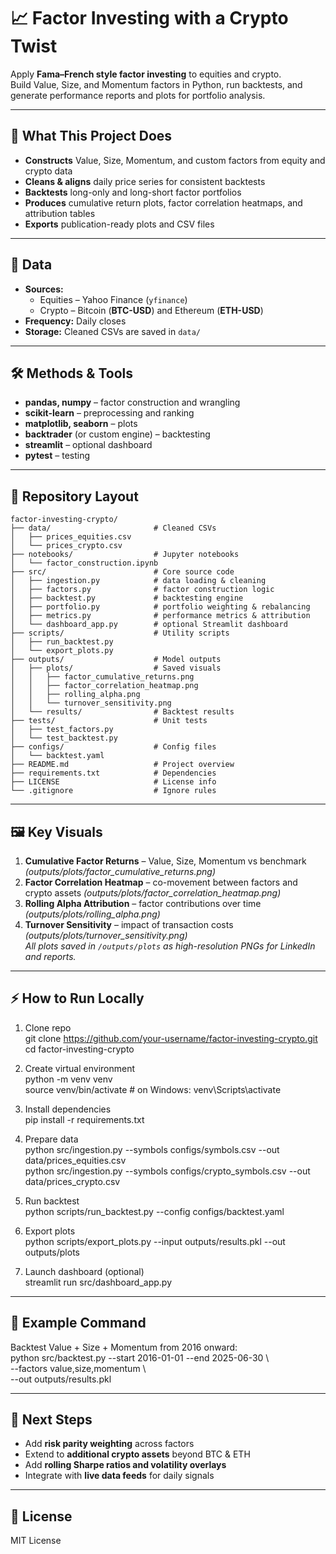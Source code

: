 # 📈 Factor Investing with a Crypto Twist
Apply **Fama–French style factor investing** to equities and crypto.  
Build Value, Size, and Momentum factors in Python, run backtests, and generate performance reports and plots for portfolio analysis.  

---
## 🚀 What This Project Does
* **Constructs** Value, Size, Momentum, and custom factors from equity and crypto data  
* **Cleans & aligns** daily price series for consistent backtests  
* **Backtests** long-only and long-short factor portfolios  
* **Produces** cumulative return plots, factor correlation heatmaps, and attribution tables  
* **Exports** publication-ready plots and CSV files  

---
## 📂 Data
* **Sources:**  
  * Equities – Yahoo Finance (`yfinance`)  
  * Crypto – Bitcoin (**BTC-USD**) and Ethereum (**ETH-USD**)  
* **Frequency:** Daily closes  
* **Storage:** Cleaned CSVs are saved in `data/`  

---
## 🛠 Methods & Tools
* **pandas, numpy** – factor construction and wrangling  
* **scikit-learn** – preprocessing and ranking  
* **matplotlib, seaborn** – plots  
* **backtrader** (or custom engine) – backtesting  
* **streamlit** – optional dashboard  
* **pytest** – testing  

---
## 📁 Repository Layout

```
factor-investing-crypto/  
├── data/                       # Cleaned CSVs  
│   ├── prices_equities.csv  
│   └── prices_crypto.csv  
├── notebooks/                  # Jupyter notebooks  
│   └── factor_construction.ipynb  
├── src/                        # Core source code  
│   ├── ingestion.py            # data loading & cleaning  
│   ├── factors.py              # factor construction logic  
│   ├── backtest.py             # backtesting engine  
│   ├── portfolio.py            # portfolio weighting & rebalancing  
│   ├── metrics.py              # performance metrics & attribution  
│   └── dashboard_app.py        # optional Streamlit dashboard  
├── scripts/                    # Utility scripts  
│   ├── run_backtest.py  
│   └── export_plots.py  
├── outputs/                    # Model outputs  
│   ├── plots/                  # Saved visuals  
│   │   ├── factor_cumulative_returns.png  
│   │   ├── factor_correlation_heatmap.png  
│   │   ├── rolling_alpha.png  
│   │   └── turnover_sensitivity.png  
│   └── results/                # Backtest results  
├── tests/                      # Unit tests  
│   ├── test_factors.py  
│   └── test_backtest.py  
├── configs/                    # Config files  
│   └── backtest.yaml  
├── README.md                   # Project overview  
├── requirements.txt            # Dependencies  
├── LICENSE                     # License info  
└── .gitignore                  # Ignore rules  

```

---
## 🖼 Key Visuals
1. **Cumulative Factor Returns** – Value, Size, Momentum vs benchmark *(outputs/plots/factor_cumulative_returns.png)*  
2. **Factor Correlation Heatmap** – co-movement between factors and crypto assets *(outputs/plots/factor_correlation_heatmap.png)*  
3. **Rolling Alpha Attribution** – factor contributions over time *(outputs/plots/rolling_alpha.png)*  
4. **Turnover Sensitivity** – impact of transaction costs *(outputs/plots/turnover_sensitivity.png)*  
*All plots saved in `/outputs/plots` as high-resolution PNGs for LinkedIn and reports.*  

---
## ⚡ How to Run Locally
1. Clone repo  
   git clone https://github.com/your-username/factor-investing-crypto.git  
   cd factor-investing-crypto  

2. Create virtual environment  
   python -m venv venv  
   source venv/bin/activate   # on Windows: venv\Scripts\activate  

3. Install dependencies  
   pip install -r requirements.txt  

4. Prepare data  
   python src/ingestion.py --symbols configs/symbols.csv --out data/prices_equities.csv  
   python src/ingestion.py --symbols configs/crypto_symbols.csv --out data/prices_crypto.csv  

5. Run backtest  
   python scripts/run_backtest.py --config configs/backtest.yaml  

6. Export plots  
   python scripts/export_plots.py --input outputs/results.pkl --out outputs/plots  

7. Launch dashboard (optional)  
   streamlit run src/dashboard_app.py  

---
## 📌 Example Command
Backtest Value + Size + Momentum from 2016 onward:  
   python src/backtest.py --start 2016-01-01 --end 2025-06-30 \  
     --factors value,size,momentum \  
     --out outputs/results.pkl  

---
## 🔮 Next Steps
* Add **risk parity weighting** across factors  
* Extend to **additional crypto assets** beyond BTC & ETH  
* Add **rolling Sharpe ratios and volatility overlays**  
* Integrate with **live data feeds** for daily signals  

---
## 📜 License
MIT License

